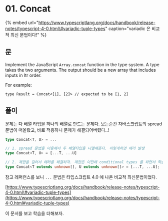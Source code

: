 # 01. Concat

{% embed url="https://www.typescriptlang.org/docs/handbook/release-notes/typescript-4-0.html\#variadic-tuple-types" caption="variadic 은 비교적 최신 문법이다!" %}

## 문

Implement the JavaScript `Array.concat` function in the type system. A type takes the two arguments. The output should be a new array that includes inputs in ltr order.

For example:

```text
type Result = Concat<[1], [2]> // expected to be [1, 2]
```

## 풀이

문제는 다 배열 타입을 하나의 배열로 만드는 문제다. 보는순간 자바스크립트의 spread 문법이 떠올랐고, 바로 적용하니 문제가 해결되어버렸다..!

```typescript
type Concat<T, U> = ...

// 1. spread 문법을 이용해서 두 배열타입을 나열해준다. 이렇게하면 에러 발생
type Concat<T, U> = [...T, ...U]

// 2. 제한을 걸어서 에러를 해결하자. 제한은 이전에 conditional types 를 하면서 학습했다.
type Concat<T extends unknown[], U extends unknown[]> = [...T, ...U];
```

참고 레퍼런스를 보니 `...` 문법은 타입스크립트 4.0 에 나온 비교적 최신문법이었다.

[https://www.typescriptlang.org/docs/handbook/release-notes/typescript-4-0.html\#variadic-tuple-types](https://www.typescriptlang.org/docs/handbook/release-notes/typescript-4-0.html#variadic-tuple-types)

이 문서를 보고 학습을 더해보자.

